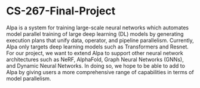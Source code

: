 # CS-267-Final-Project
Alpa is a system for training large-scale neural networks which automates model parallel training of large
deep learning (DL) models by generating execution plans that unify data, operator, and pipeline parallelism.
Currently, Alpa only targets deep learning models such as Transformers and Resnet. For our project, we want to
extend Alpa to support other neural network architectures such as NeRF, AlphaFold, Graph Neural Networks
(GNNs), and Dynamic Neural Networks. In doing so, we hope to be able to add to Alpa by giving users a more
comprehensive range of capabilities in terms of model parallelism.
